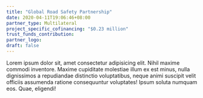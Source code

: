 ```yaml
---
title: "Global Road Safety Partnership"
date: 2020-04-11T19:06:46+08:00
partner_type: Multilateral
project_specific_cofinancing: "$0.23 million"
trust_funds_contribution:
partner_logo:
draft: false
---
```


Lorem ipsum dolor sit, amet consectetur adipisicing elit. Nihil maxime commodi inventore. Maxime cupiditate molestiae illum ex est minus, nulla dignissimos a repudiandae distinctio voluptatibus, neque animi suscipit velit officiis assumenda ratione consequuntur voluptates! Ipsum soluta numquam eos. Quae, eligendi!

